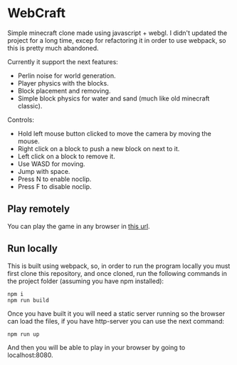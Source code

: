 # WebCraft

Simple minecraft clone made using javascript + webgl.
I didn't updated the project for a long time, excep for refactoring it in order to use webpack, so this is pretty much abandoned.

Currently it support the next features:

- Perlin noise for world generation.
- Player physics with the blocks.
- Block placement and removing.
- Simple block physics for water and sand (much like old minecraft classic).

Controls:

- Hold left mouse button clicked to move the camera by moving the mouse.
- Right click on a block to push a new block on next to it.
- Left click on a block to remove it.
- Use WASD for moving.
- Jump with space.
- Press N to enable noclip.
- Press F to disable noclip.

## Play remotely

You can play the game in any browser in [this url](https://jmermar.github.io/NTImp.github.io/webcraft/index.html).

## Run locally

This is built using webpack, so, in order to run the program locally you must first clone this repository,
and once cloned, run the following commands in the project folder (assuming you have npm installed):

```{bash}
npm i
npm run build
```

Once you have built it you will need a static server running so the browser can load the files, if you have http-server you can use the next command:

```{bash}
npm run up
```

And then you will be able to play in your browser by going to localhost:8080.